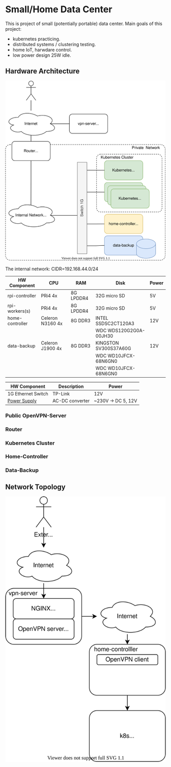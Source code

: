 # Small/Home Data Center

This is project of small (potentially portable) data center.
Main goals of this project: 
* kubernetes practicing.
* distributed systems / clustering testing.
* home IoT, harwdare control.
* low power design 25W idle. 

## Hardware Architecture
![architecture](docs/architecture.svg)

The internal network: CIDR=192.168.44.0/24

| HW Component    | CPU              | RAM       | Disk                   | Power |
|-----------------|------------------|-----------|------------------------|-------|
| rpi-controller  | PRi4          4x | 8G LPDDR4 | 32G micro SD           |  5V   |
| rpi-workers(s)  | PRi4          4x | 8G LPDDR4 | 32G micro SD           |  5V   |
| home-controller | Celeron N3160 4x | 8G DDR3   | INTEL SSDSC2CT120A3    | 12V   |
|                 |                  |           | WDC WDS120G2G0A-00JH30 |       |
| data-backup     | Celeron J1900 4x | 8G DDR3   | KINGSTON SV300S37A60G  | 12V   |
|                 |                  |           | WDC WD10JFCX-68N6GN0   |       |
|                 |                  |           | WDC WD10JFCX-68N6GN0   |       |

| HW Component        | Description     | Power   |
|---------------------|-----------------|---------|
| 1G Ethernet Switch  | TP-Link         |  12V    |
| [Power Supply](docs/power-supply.md)        | AC-DC converter |  ~230V -> DC 5, 12V |

### Public OpenVPN-Server

### Router

### Kubernetes Cluster

### Home-Controller

### Data-Backup

## Network Topology
![network-topology](docs/network-topology.svg)

